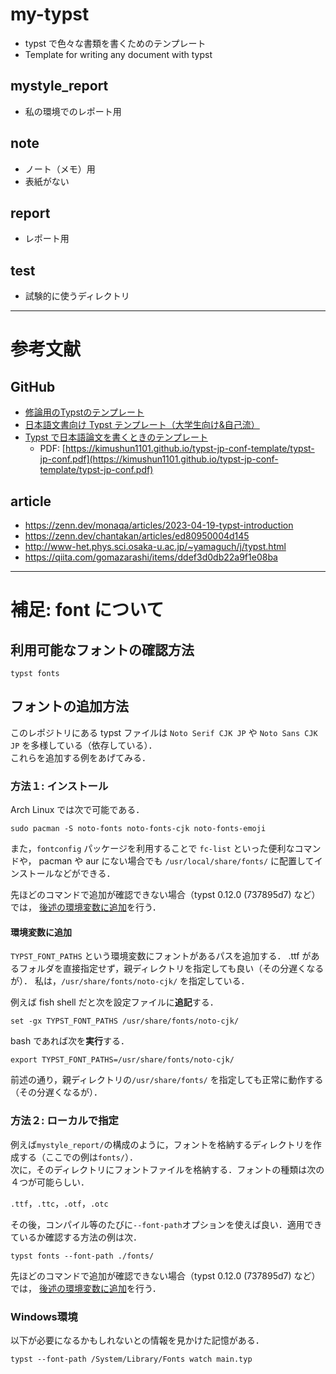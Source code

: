 # my-typst

- typst で色々な書類を書くためのテンプレート
- Template for writing any document with typst

## mystyle_report

- 私の環境でのレポート用

## note

- ノート（メモ）用
- 表紙がない

## report

- レポート用

## test

- 試験的に使うディレクトリ

---

# 参考文献

## GitHub

- [修論用のTypstのテンプレート](https://github.com/yukukotani/typst-coins-thesis)
- [日本語文書向け Typst テンプレート（大学生向け&自己流）](https://github.com/stepney141/my_typst_template)
- [Typst で日本語論文を書くときのテンプレート](https://github.com/kimushun1101/typst-jp-conf-template)
  - PDF: [https://kimushun1101.github.io/typst-jp-conf-template/typst-jp-conf.pdf](https://kimushun1101.github.io/typst-jp-conf-template/typst-jp-conf.pdf)

## article

- https://zenn.dev/monaqa/articles/2023-04-19-typst-introduction
- https://zenn.dev/chantakan/articles/ed80950004d145
- http://www-het.phys.sci.osaka-u.ac.jp/~yamaguch/j/typst.html
- https://qiita.com/gomazarashi/items/ddef3d0db22a9f1e08ba

---

# 補足: font について

## 利用可能なフォントの確認方法

```
typst fonts
```

## フォントの追加方法

このレポジトリにある typst ファイルは
`Noto Serif CJK JP` や `Noto Sans CJK JP` を多様している（依存している）．<br>
これらを追加する例をあげてみる．

### 方法１: インストール

Arch Linux では次で可能である．

```
sudo pacman -S noto-fonts noto-fonts-cjk noto-fonts-emoji
```

また，`fontconfig` パッケージを利用することで `fc-list` といった便利なコマンドや，
pacman や aur にない場合でも `/usr/local/share/fonts/`
に配置してインストールなどができる．

先ほどのコマンドで追加が確認できない場合（typst 0.12.0 (737895d7) など）では，
[後述の環境変数に追加](#環境変数に追加)を行う．

#### 環境変数に追加

`TYPST_FONT_PATHS` という環境変数にフォントがあるパスを追加する．
.ttf があるフォルダを直接指定せず，親ディレクトリを指定しても良い（その分遅くなるが）．
私は，`/usr/share/fonts/noto-cjk/` を指定している．

例えば fish shell だと次を設定ファイルに**追記**する．

```
set -gx TYPST_FONT_PATHS /usr/share/fonts/noto-cjk/
```

bash であれば次を**実行**する．

```
export TYPST_FONT_PATHS=/usr/share/fonts/noto-cjk/
```

前述の通り，親ディレクトリの`/usr/share/fonts/` を指定しても正常に動作する（その分遅くなるが）．

### 方法２: ローカルで指定

例えば`mystyle_report/`の構成のように，フォントを格納するディレクトリを作成する（ここでの例は`fonts/`）．<br>
次に，そのディレクトリにフォントファイルを格納する．フォントの種類は次の４つが可能らしい．

`.ttf`，`.ttc`，`.otf`，`.otc`

その後，コンパイル等のたびに`--font-path`オプションを使えば良い．適用できているか確認する方法の例は次．

```
typst fonts --font-path ./fonts/
```

先ほどのコマンドで追加が確認できない場合（typst 0.12.0 (737895d7) など）では，
[後述の環境変数に追加](#環境変数に追加)を行う．

### Windows環境

以下が必要になるかもしれないとの情報を見かけた記憶がある．

```
typst --font-path /System/Library/Fonts watch main.typ
```
